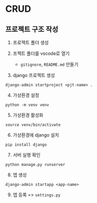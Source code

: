 # CRUD

## 프로젝트 구조 작성

1. 프로젝트 폴더 생성

2. 프젝트 폴더를 vscode로 열기
    - `gitignore`, `README.md` 만들기

3. django 프로젝트 생성
```
django-admin startproject <pjt-name> .
```

4. 가상환경 설정
```
python -m venv venv
```

5. 가상환경 활성화
```
source venv/bin/activate   
```
6. 가상환경에 django 설치
```
pip install django
```
7. 서버 실행 확인 
```
python manage.py runserver
```
8. 앱 생성
```
django-admin startapp <app-name>
```
9. 앱 등록 => `settings.py`
